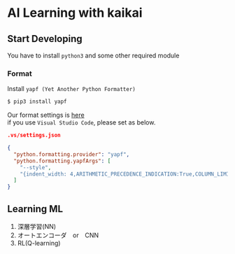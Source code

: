 # AI Learning with kaikai

## Start Developing
You have to install `python3` and some other required module

### Format
Install `yapf (Yet Another Python Formatter)`

```sh
$ pip3 install yapf
```
Our format settings is [here](./.style.yapf)  
if you use `Visual Studio Code`, please set as below.  

```json
.vs/settings.json

{
  "python.formatting.provider": "yapf",
  "python.formatting.yapfArgs": [
    "--style",
    "{indent_width: 4,ARITHMETIC_PRECEDENCE_INDICATION:True,COLUMN_LIMIT:120,BLANK_LINES_AROUND_TOP_LEVEL_DEFINITION=1,based_on_style: google}"
  ]
}
```

## Learning ML  
1. 深層学習(NN)  
1. オートエンコーダ　or　CNN  
1. RL(Q-learning)  

